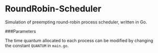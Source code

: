 RoundRobin-Scheduler
====================

Simulation of preempting round-robin process scheduler, written in Go.


###Parameters

The time quantum allocated to each process can be modified by changing the constant `QUANTUM` in `main.go`.


